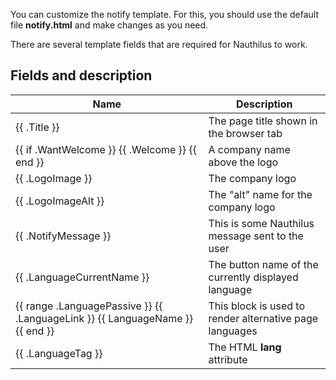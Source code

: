 You can customize the notify template. For this, you should use the default file **notify.html** and make changes as you
need.

There are several template fields that are required for Nauthilus to work.

## Fields and description

| Name                                                                          | Description                                                                                                                    |
|-------------------------------------------------------------------------------|--------------------------------------------------------------------------------------------------------------------------------|
| {{ .Title }}                                                                  | The page title shown in the browser tab                                                                                        |
| {{ if .WantWelcome }} {{ .Welcome }} {{ end }}                                | A company name above the logo                                                                                                  |
| {{ .LogoImage }}                                                              | The company logo                                                                                                               |
| {{ .LogoImageAlt }}                                                           | The "alt" name for the company logo                                                                                            |
| {{ .NotifyMessage }}                                                          | This is some Nauthilus message sent to the user                                                                                 |
| {{ .LanguageCurrentName }}                                                    | The button name of the currently displayed language                                                                            |
| {{ range .LanguagePassive }} {{ .LanguageLink }} {{ LanguageName }} {{ end }} | This block is used to render alternative page languages                                                                        | 
| {{ .LanguageTag }}                                                            | The HTML **lang** attribute                                                                                                    |
